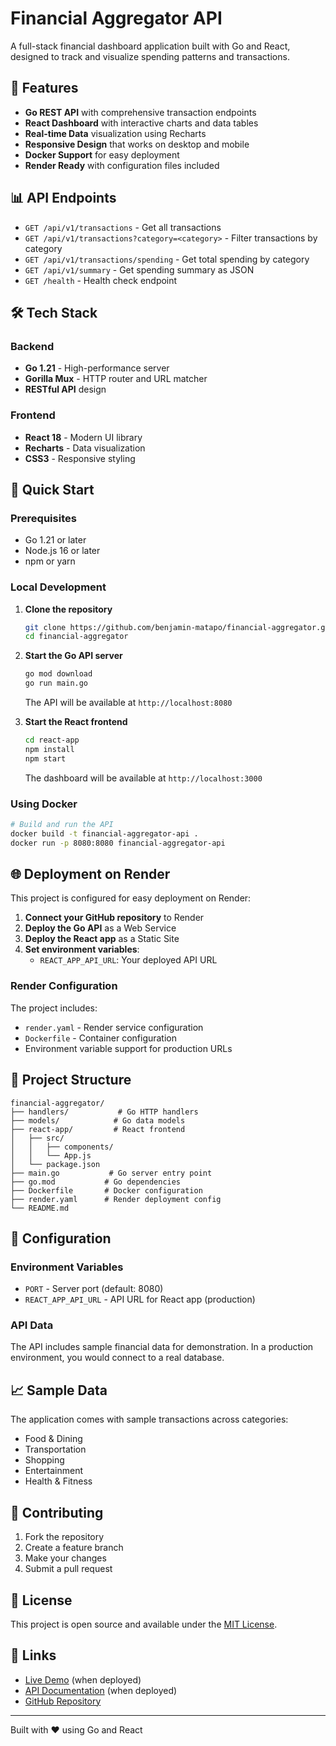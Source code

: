 # Financial Aggregator API

A full-stack financial dashboard application built with Go and React, designed to track and visualize spending patterns and transactions.

## 🚀 Features

- **Go REST API** with comprehensive transaction endpoints
- **React Dashboard** with interactive charts and data tables
- **Real-time Data** visualization using Recharts
- **Responsive Design** that works on desktop and mobile
- **Docker Support** for easy deployment
- **Render Ready** with configuration files included

## 📊 API Endpoints

- `GET /api/v1/transactions` - Get all transactions
- `GET /api/v1/transactions?category=<category>` - Filter transactions by category
- `GET /api/v1/transactions/spending` - Get total spending by category
- `GET /api/v1/summary` - Get spending summary as JSON
- `GET /health` - Health check endpoint

## 🛠️ Tech Stack

### Backend
- **Go 1.21** - High-performance server
- **Gorilla Mux** - HTTP router and URL matcher
- **RESTful API** design

### Frontend
- **React 18** - Modern UI library
- **Recharts** - Data visualization
- **CSS3** - Responsive styling

## 🚀 Quick Start

### Prerequisites
- Go 1.21 or later
- Node.js 16 or later
- npm or yarn

### Local Development

1. **Clone the repository**
   ```bash
   git clone https://github.com/benjamin-matapo/financial-aggregator.git
   cd financial-aggregator
   ```

2. **Start the Go API server**
   ```bash
   go mod download
   go run main.go
   ```
   The API will be available at `http://localhost:8080`

3. **Start the React frontend**
   ```bash
   cd react-app
   npm install
   npm start
   ```
   The dashboard will be available at `http://localhost:3000`

### Using Docker

```bash
# Build and run the API
docker build -t financial-aggregator-api .
docker run -p 8080:8080 financial-aggregator-api
```

## 🌐 Deployment on Render

This project is configured for easy deployment on Render:

1. **Connect your GitHub repository** to Render
2. **Deploy the Go API** as a Web Service
3. **Deploy the React app** as a Static Site
4. **Set environment variables**:
   - `REACT_APP_API_URL`: Your deployed API URL

### Render Configuration

The project includes:
- `render.yaml` - Render service configuration
- `Dockerfile` - Container configuration
- Environment variable support for production URLs

## 📁 Project Structure

```
financial-aggregator/
├── handlers/           # Go HTTP handlers
├── models/            # Go data models
├── react-app/         # React frontend
│   ├── src/
│   │   ├── components/
│   │   └── App.js
│   └── package.json
├── main.go           # Go server entry point
├── go.mod           # Go dependencies
├── Dockerfile       # Docker configuration
├── render.yaml      # Render deployment config
└── README.md
```

## 🔧 Configuration

### Environment Variables

- `PORT` - Server port (default: 8080)
- `REACT_APP_API_URL` - API URL for React app (production)

### API Data

The API includes sample financial data for demonstration. In a production environment, you would connect to a real database.

## 📈 Sample Data

The application comes with sample transactions across categories:
- Food & Dining
- Transportation
- Shopping
- Entertainment
- Health & Fitness

## 🤝 Contributing

1. Fork the repository
2. Create a feature branch
3. Make your changes
4. Submit a pull request

## 📄 License

This project is open source and available under the [MIT License](LICENSE).

## 🔗 Links

- [Live Demo](https://financial-dashboard.onrender.com) (when deployed)
- [API Documentation](https://financial-aggregator-api.onrender.com/health) (when deployed)
- [GitHub Repository](https://github.com/benjamin-matapo/financial-aggregator)

---

Built with ❤️ using Go and React